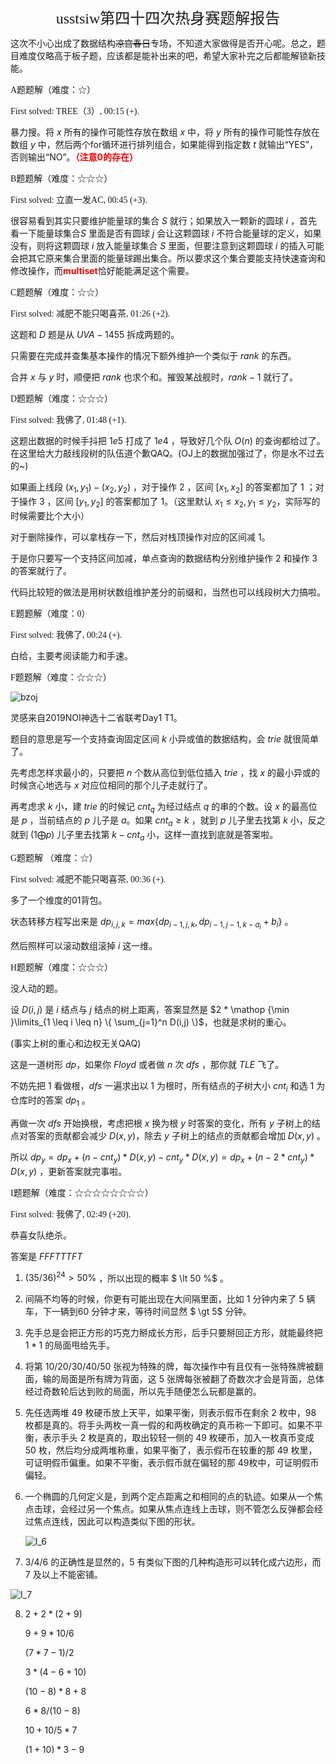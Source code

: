 <p align="center"><font face="华文中宋" size=5>usstsiw第四十四次热身赛题解报告</font></p>

这次不小心出成了数据结构~~凉宫春日~~专场，不知道大家做得是否开心呢。总之，题目难度仅略高于板子题，应该都是能补出来的吧，希望大家补完之后都能解锁新技能。



<font face="华文行楷">A题题解（难度：☆）</font>

<font face="微软雅黑">First solved: TREE（3）, 00:15 (+).</font>

暴力搜。将 $x$ 所有的操作可能性存放在数组 $x$ 中，将 $y$ 所有的操作可能性存放在数组 $y$ 中，然后两个for循环进行排列组合，如果能得到指定数 $t$ 就输出“YES”，否则输出“NO”。<font color=red>**（注意0的存在）**</font>



<font face="华文行楷">B题题解（难度：☆☆☆）</font>

<font face="微软雅黑">First solved: 立直一发AC, 00:45 (+3).</font>

很容易看到其实只要维护能量球的集合 $S$ 就行；如果放入一颗新的圆球 $i$ ，首先看一下能量球集合$S$ 里面是否有圆球 $j$ 会让这颗圆球 $i$ 不符合能量球的定义，如果没有，则将这颗圆球 $i$ 放入能量球集合 $S$ 里面，但要注意到这颗圆球 $i$ 的插入可能会把其它原来集合里面的能量球踢出集合。所以要求这个集合要能支持快速查询和修改操作，而<font color=red>**multiset**</font>恰好能能满足这个需要。



<font face="华文行楷"> C题题解（难度：☆☆）</font>

<font face="微软雅黑">First solved: 减肥不能只喝喜茶, 01:26 (+2).</font>

这题和 $D$ 题是从 $UVA-1455$ 拆成两题的。

只需要在完成并查集基本操作的情况下额外维护一个类似于 $rank$ 的东西。

合并 $x$ 与 $y$ 时，顺便把 $rank$ 也求个和。摧毁某战舰时，$rank-1$ 就行了。



<font face="华文行楷"> D题题解（难度：☆☆☆）</font>

<font face="微软雅黑">First solved: 我佛了, 01:48 (+1).</font>

这题出数据的时候手抖把 $1e5$ 打成了 $1e4$ ，导致好几个队 $O(n)$ 的查询都给过了。在这里给大力敲线段树的队伍道个歉QAQ。(OJ上的数据加强过了，你是水不过去的~)

如果画上线段 $(x_1,y_1)-(x_2,y_2)$ ，对于操作 $2$ ，区间 $[x_1,x_2]$ 的答案都加了 $1$ ；对于操作 $3$ ，区间 $[y_1,y_2]$ 的答案都加了 $1$。（这里默认 $x_1 \leq x_2 , y_1 \leq y_2$，实际写的时候需要比个大小）

对于删除操作，可以拿栈存一下，然后对栈顶操作对应的区间减 $1$。

于是你只要写一个支持区间加减，单点查询的数据结构分别维护操作 $2$ 和操作 $3$ 的答案就行了。

代码比较短的做法是用树状数组维护差分的前缀和，当然也可以线段树大力搞啦。



<font face="华文行楷"> E题题解（难度：0）</font>

<font face="微软雅黑">First solved: 我佛了, 00:24 (+).</font>

白给，主要考阅读能力和手速。



<font face="华文行楷">F题题解（难度：☆☆☆）</font>

![bzoj](F:\CPP\OI\CF_RJY_LYD\USST\44\problems\bzoj.jpg)

灵感来自2019NOI神选十二省联考Day1 T1。

题目的意思是写一个支持查询固定区间 $k$ 小异或值的数据结构，会 $trie$ 就很简单了。

先考虑怎样求最小的，只要把 $n$ 个数从高位到低位插入 $trie$ ，找 $x$ 的最小异或的时候贪心地选与 $x$ 对应位相同的那个儿子走就行了。

再考虑求 $k$ 小，建 $trie$ 的时候记 $cnt_q$ 为经过结点 $q$ 的串的个数。设 $x$ 的最高位是 $p$ ，当前结点的 $p$ 儿子是 $a$。如果 $cnt_a \geq k$ ，就到 $p$ 儿子里去找第 $k$ 小，反之就到 $(1 \bigoplus p)$ 儿子里去找第 $k-cnt_a$ 小，这样一直找到底就是答案啦。



<font face="华文行楷"> G题题解 （难度：☆）</font>

<font face="微软雅黑">First solved: 减肥不能只喝喜茶, 00:36 (+).</font>

多了一个维度的01背包。

状态转移方程写出来是 $dp_{i,j,k}=max \{ dp_{i-1,j,k},dp_{i-1,j-1,k-a_i}+b_i \}$ 。

然后照样可以滚动数组滚掉 $i$ 这一维。



<font face="华文行楷"> H题题解（难度：☆☆☆）</font>

没人动的题。

设 $D(i,j)$ 是 $i$ 结点与 $j$ 结点的树上距离，答案显然是 $2 * \mathop {\min }\limits_{1 \leq i \leq n} \{ \sum_{j=1}^n D(i,j) \}$，也就是求树的重心。

(事实上树的重心和边权无关QAQ)

这是一道树形 $dp$，如果你 $Floyd$ 或者做 $n$ 次 $dfs$ ，那你就 $TLE$ 飞了。

不妨先把 $1$ 看做根，$dfs$ 一遍求出以 $1$ 为根时，所有结点的子树大小 $cnt_i$ 和选 $1$ 为仓库时的答案 $dp_1$ 。

再做一次 $dfs$ 开始换根，考虑把根 $x$ 换为根 $y$ 时答案的变化，所有 $y$ 子树上的结点对答案的贡献都会减少 $D(x,y)$，除去 $y$ 子树上的结点的贡献都会增加 $D(x,y)$ 。

所以 $dp_y=dp_x+(n-cnt_y)*D(x,y)-cnt_y*D(x,y)=dp_x+(n-2*cnt_y)*D(x,y)$ ，更新答案就完事啦。



<font face="华文行楷"> I题题解（难度：☆☆☆☆☆☆☆☆）</font>

<font face="微软雅黑">First solved: 我佛了, 02:49 (+20).</font>

恭喜女队绝杀。

答案是 $FFFTTTFT$ 

1. $(35/36)^{24} \gt 50\%$ ，所以出现的概率 $ \lt 50 \%$ 。

2. 间隔不均等的时候，你更有可能出现在大间隔里面，比如 $1$ 分钟内来了 $5$ 辆车，下一辆到$60$ 分钟才来，等待时间显然 $ \gt 5$ 分钟。

3. 先手总是会把正方形的巧克力掰成长方形，后手只要掰回正方形，就能最终把 $1*1$ 的局面甩给先手。

4. 将第 $10/20/30/40/50$ 张视为特殊的牌，每次操作中有且仅有一张特殊牌被翻面，输的局面是所有牌为背面，这 $5$ 张牌每张被翻了奇数次才会是背面，总体经过奇数轮后达到败的局面，所以先手随便怎么玩都是赢的。

5. 先任选两堆 $49$ 枚硬币放上天平，如果平衡，则表示假币在剩余 $2$ 枚中，$98$ 枚都是真的。将手头两枚一真一假的和两枚确定的真币称一下即可。如果不平衡，表示手头 $2$ 枚是真的，取出较轻一侧的 $49$ 枚硬币，加入一枚真币变成 $50$ 枚，然后均分成两堆称重，如果平衡了，表示假币在较重的那 $49$ 枚里，可证明假币偏重。如果不平衡，表示假币就在偏轻的那 $49$枚中，可证明假币偏轻。

6. 一个椭圆的几何定义是，到两个定点距离之和相同的点的轨迹。如果从一个焦点击球，会经过另一个焦点。如果从焦点连线上击球，则不管怎么反弹都会经过焦点连线，因此可以构造类似下图的形状。

    ![I_6](F:\CPP\OI\CF_RJY_LYD\USST\44\problems\I_6.jpg)

7. $3/4/6$ 的正确性是显然的，$5$ 有类似下图的几种构造形可以转化成六边形，而 $7$ 及以上不能密铺。

![I_7](F:\CPP\OI\CF_RJY_LYD\USST\44\problems\I_7.png)

8. $2+2*(2+9)$

   $9+9*10/6$

   $(7*7-1)/2$

   $3*(4-6+10)$

   $(10-8)*8+8$

   $6*8/(10-8)$

   $10+10/5*7$

   $(1+10)*3-9$


